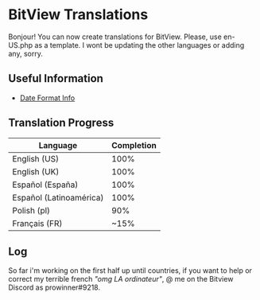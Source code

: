 
# BitView Translations

Bonjour! You can now create translations for BitView. Please, use en-US.php as a template. I wont be updating the other languages or adding any, sorry.
## Useful Information

 - [Date Format Info](https://doc.bccnsoft.com/docs/php-docs-7-en/function.strftime.html)



## Translation Progress

| Language             | Completion                                                                |
| ----------------- | ------------------------------------------------------------------ |
| English (US) | 100% |
| English (UK) | 100% |
| Español (España) | 100% |
| Español (Latinoamérica) | 100% |
| Polish (pl) | 90% |
| Français (FR) | ~15% |

## Log

So far i'm working on the first half up until countries, if you want to help or correct my terrible french *"omg LA ordinateur"*, @ me on the Bitview Discord as prowinner#9218.
